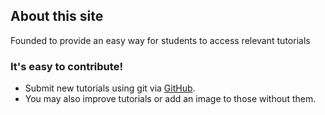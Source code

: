 ## About this site

Founded to provide an easy way for students to access relevant tutorials

### It's easy to contribute!

- Submit new tutorials using git via [GitHub](https://github.com/AdrianColaianni/ephsTutorials).
- You may also improve tutorials or add an image to those without them.
